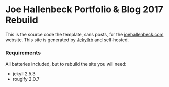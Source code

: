 Joe Hallenbeck Portfolio & Blog 2017 Rebuild
===============================================================================

This is the source code the template, sans posts, for the 
[joehallenbeck.com][] website. This site is generated by [Jekyllrb][] and
self-hosted.

### Requirements

All batteries included, but to rebuild the site you will need:

- jekyll 2.5.3
- rougify 2.0.7

[joehallenbeck.com]: http://joehallenbeck.com
[Jekyllrb]: http://jekyllrb.com
